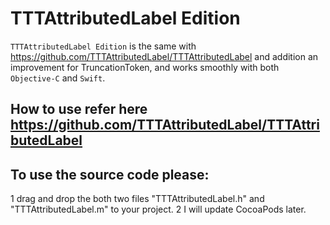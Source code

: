 # TTTAttributedLabel Edition
`TTTAttributedLabel Edition` is the same with https://github.com/TTTAttributedLabel/TTTAttributedLabel and addition an improvement for TruncationToken, and works smoothly with both `Objective-C` and `Swift`.
## How to use refer here https://github.com/TTTAttributedLabel/TTTAttributedLabel
## To use the source code please:
 1 drag and drop the both two files "TTTAttributedLabel.h" and "TTTAttributedLabel.m" to your project.
 2 I will update CocoaPods later.
